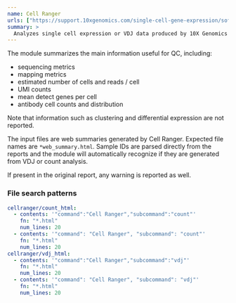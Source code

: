 ```yaml
---
name: Cell Ranger
urls: ["https://support.10xgenomics.com/single-cell-gene-expression/software/pipelines/latest/what-is-cell-ranger"]
summary: >
  Analyzes single cell expression or VDJ data produced by 10X Genomics
---
```


The module summarizes the main information useful for QC, including:

- sequencing metrics
- mapping metrics
- estimated number of cells and reads / cell
- UMI counts
- mean detect genes per cell
- antibody cell counts and distribution

Note that information such as clustering and differential expression are not reported.

The input files are web summaries generated by Cell Ranger. Expected file names are `*web_summary.html`.
Sample IDs are parsed directly from the reports and the module will automatically recognize if they are
generated from VDJ or count analysis.

If present in the original report, any warning is reported as well.

### File search patterns

```yaml
cellranger/count_html:
  - contents: '"command":"Cell Ranger","subcommand":"count"'
    fn: "*.html"
    num_lines: 20
  - contents: '"command": "Cell Ranger", "subcommand": "count"'
    fn: "*.html"
    num_lines: 20
cellranger/vdj_html:
  - contents: '"command":"Cell Ranger","subcommand":"vdj"'
    fn: "*.html"
    num_lines: 20
  - contents: '"command": "Cell Ranger", "subcommand": "vdj"'
    fn: "*.html"
    num_lines: 20
```
